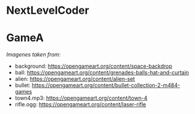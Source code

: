 # NextLevelCoder
# GameA
*Imagenes taken from:*
* background: https://opengameart.org/content/space-backdrop
* ball: https://opengameart.org/content/grenades-balls-hat-and-curtain
* alien: https://opengameart.org/content/alien-set
* bullet: https://opengameart.org/content/bullet-collection-2-m484-games
* town4.mp3: https://opengameart.org/content/town-4
* rifle.ogg: https://opengameart.org/content/laser-rifle
